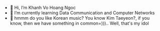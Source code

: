 - 👋 Hi, I’m Khanh Vo Hoang Ngoc 
- 🌱 I’m currently learning Data Communication and Computer Networks 
- 💞️ hmmm do you like Korean music? You know Kim Taeyeon?, if you know, then we have something in common=))).. Well, that's my idol 
<!---
hongngckhnhv/hongngckhnhv is a ✨ special ✨ repository because its `README.md` (this file) appears on your GitHub profile.
You can click the Preview link to take a look at your changes.
--->
